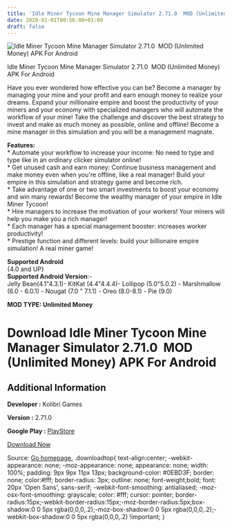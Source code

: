```yaml
---
title: 'Idle Miner Tycoon Mine Manager Simulator 2.71.0  MOD (Unlimited Money) APK For Android'
date: 2020-01-01T00:56:00+01:00
draft: false
---
```


![Idle Miner Tycoon Mine Manager Simulator 2.71.0  MOD (Unlimited Money) APK For Android](https://i0.wp.com/apkhome.net/wp-content/uploads/2019/11/Idle-Miner-Tycoon-Mine-Manager-Simulator.png "Idle Miner Tycoon Mine Manager Simulator 2.71.0  MOD (Unlimited Money) APK For Android")

  

Idle Miner Tycoon Mine Manager Simulator 2.71.0  MOD (Unlimited Money) APK For Android

Have you ever wondered how effective you can be? Become a manager by managing your mine and your profit and earn enough money to realize your dreams. Expand your millionaire empire and boost the productivity of your miners and your economy with specialized managers who will automate the workflow of your mine! Take the challenge and discover the best strategy to invest and make as much money as possible, online and offline! Become a mine manager in this simulation and you will be a management magnate.

**Features:**  
\* Automate your workflow to increase your income: No need to type and type like in an ordinary clicker simulator online!  
\* Get unused cash and earn money: Continue business management and make money even when you're offline, like a real manager! Build your empire in this simulation and strategy game and become rich.  
\* Take advantage of one or two smart investments to boost your economy and win many rewards! Become the wealthy manager of your empire in Idle Miner Tycoon!  
\* Hire managers to increase the motivation of your workers! Your miners will help you make you a rich manager!  
\* Each manager has a special management booster: increases worker productivity!  
\* Prestige function and different levels: build your billionaire empire simulation! A real miner game!

**Supported Android**  
{4.0 and UP}  
**Supported Android Version**:-  
Jelly Bean(4.1"4.3.1)- KitKat (4.4"4.4.4)- Lollipop (5.0"5.0.2) - Marshmallow (6.0 - 6.0.1) - Nougat (7.0 " 7.1.1) - Oreo (8.0-8.1) - Pie (9.0)

**MOD TYPE: Unlimited Money**

Download Idle Miner Tycoon Mine Manager Simulator 2.71.0  MOD (Unlimited Money) APK For Android
================================================================================================

Additional Information
----------------------

**Developer :** Kolibri Games

**Version :** 2.71.0

**Google Play :** [PlayStore](https://play.google.com/store/apps/details?id=com.fluffyfairygames.idleminertycoon)

  

[Download Now](https://store4app.co/post/idle-miner-tycoon-mine-manager-simulator-2-71-0-mod-unlimited-money-apk-for-android_1573753196)

  
Source: [Go homepage.](https://store4app.co/post/idle-miner-tycoon-mine-manager-simulator-2-71-0-mod-unlimited-money-apk-for-android_1573753196) .downloadtop{ text-align:center; -webkit-appearance: none; -moz-appearance: none; appearance: none; width: 100%; padding: 9px 9px 11px 13px; background-color: #0EBD3F; border: none; color:#fff; border-radius: 3px; outline: none; font-weight;bold; font: 20px 'Open Sans', sans-serif; -webkit-font-smoothing: antialiased; -moz-osx-font-smoothing: grayscale; color: #fff; cursor: pointer; border-radius:15px;-webkit-border-radius:15px;-moz-border-radius:5px;box-shadow:0 0 5px rgba(0,0,0,.2);-moz-box-shadow:0 0 5px rgba(0,0,0,.2);-webkit-box-shadow:0 0 5px rgba(0,0,0,.2) !important; }